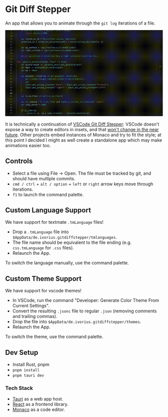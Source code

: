 # Git Diff Stepper

An app that allows you to animate through the `git log` iterations of a file.

![Demo Video](./doc/demo.gif)

It is technically a continuation of [VSCode Git Diff Stepper](https://github.com/Ivorforce/VSCode-Git-Diff-Stepper): VSCode doesn't expose a way to create editors in insets, and that [won't change in the near future](https://github.com/microsoft/vscode/issues/153198). Other projects embed instances of Monaco and try to fit the style; at this point I decided I might as well create a standalone app which may make animations easier too.

## Controls

- Select a file using File -> Open. The file must be tracked by git, and should have multiple commits.
- `cmd / ctrl` + `alt / option` + `left` or `right` arrow keys move through iterations.
- `f1` to launch the command palette.

## Custom Language Support

We have support for textmate `.tmLanguage` files!

- Drop a `.tmLanguage` file into `$AppData/de.ivorius.gitdiffstepper/tmlanguages`.
- The file name should be equivalent to the file ending (e.g. `css.tmLanguage` for `.css` files).
- Relaunch the App.

To switch the language manually, use the command palette.

## Custom Theme Support

We have support for vscode themes! 
- In VSCode, run the command "Developer: Generate Color Theme From Current Settings".
- Convert the resulting `.jsonc` file to regular `.json` (removing comments and trailing commas).
- Drop the file into `$AppData/de.ivorius.gitdiffstepper/themes`.
- Relaunch the App.

To switch the theme, use the command palette.

## Dev Setup

- Install Rust, pnpm
- `pnpm install`
- `pnpm tauri dev`

### Tech Stack

- [Tauri](https://tauri.app) as a web app host.
- [React](https://react.dev) as a frontend library.
- [Monaco](https://microsoft.github.io/monaco-editor/) as a code editor.

